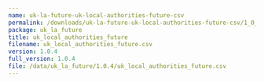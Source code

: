 ```yaml
---
name: uk-la-future-uk-local-authorities-future-csv
permalink: /downloads/uk-la-future-uk-local-authorities-future-csv/1_0_4
package: uk_la_future
title: uk_local_authorities_future
filename: uk_local_authorities_future.csv
version: 1.0.4
full_version: 1.0.4
file: /data/uk_la_future/1.0.4/uk_local_authorities_future.csv
---
```

